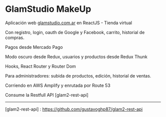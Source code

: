 # GlamStudio MakeUp

Aplicación web [glamstudio.com.ar] en ReactJS - Tienda virtual

Con registro, login, oauth de Google y Facebook, carrito, historial de compras.

Pagos desde Mercado Pago

Modo oscuro desde Redux, usuarios y productos desde Redux Thunk

Hooks, React Router y Router Dom

Para administradores: subida de productos, edición, historial de ventas.

Corriendo en AWS Amplify y enrutada por Route 53

Consume la Restfull API [glam2-rest-api]

-------------------------------------------------------------------------------------------------

[glamstudio.com.ar]: <http://glamstudio.com.ar>
[glam2-rest-api] : <https://github.com/gustavoghp87/glam2-rest-api>
